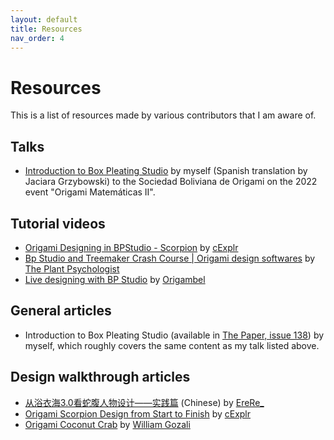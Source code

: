 ```yaml
---
layout: default
title: Resources
nav_order: 4
---
```


# Resources

This is a list of resources made by various contributors that I am aware of.

## Talks

- [Introduction to Box Pleating Studio](https://youtu.be/CMgli6Ul7CE) by myself (Spanish translation by Jaciara Grzybowski) to the Sociedad Boliviana de Origami on the 2022 event "Origami Matemáticas II".

## Tutorial videos

- [Origami Designing in BPStudio - Scorpion](https://www.youtube.com/watch?v=PtJE0rankHc) by [cExplr](https://www.youtube.com/channel/UC-HBfABJOMSUhkgdaNh36lA)
- [Bp Studio and Treemaker Crash Course \| Origami design softwares](https://www.youtube.com/watch?v=OCDR8cRvKAY) by [The Plant Psychologist](https://www.youtube.com/channel/UCJPCcyo8mTKdIU8oLMv5WpQ)
- [Live designing with BP Studio](https://youtu.be/mOXP2FhGHi8) by [Origambel](https://www.youtube.com/channel/UCgRy3dFG5qVFmu0QHZ5uIsQ)

## General articles

- Introduction to Box Pleating Studio (available in [The Paper, issue 138](https://origamiusa.org/thepaper/paper-issue-138-spring-2022)) by myself, which roughly covers the same content as my talk listed above.

## Design walkthrough articles

- [从浴衣海3.0看蛇腹人物设计——实践篇](https://www.bilibili.com/read/cv10238548) (Chinese) by [EreRe_](https://space.bilibili.com/12869916)
- [Origami Scorpion Design from Start to Finish](https://cexplr.github.io/blog/origami-scorpion-design-from-start-to-finish) by [cExplr](https://cexplr.github.io/)
- [Origami Coconut Crab](https://wg-origami.blogspot.com/2021/02/origami-coconut-crab.html) by [William Gozali](https://wg-origami.blogspot.com/)